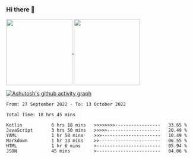 ### Hi there 👋

<a href="https://github.com/search?o=desc&q=author%3Abushiyi&s=committer-date&type=Commits">
  <img align="center" height = "178" src="https://github-readme-stats.vercel.app/api?username=bushiyi&count_private=true&show_icons=true&theme=noctis_minimus&hide=contribs&include_all_commits=true" />
</a>
<a href="https://github.com/bushiyi?tab=repositories">
  <img align="center" height = "178" src="https://github-readme-stats.vercel.app/api/top-langs/?username=bushiyi&count_private=true&theme=noctis_minimus" />
</a>

[![Ashutosh's github activity graph](https://activity-graph.herokuapp.com/graph?username=bushiyi&theme=react&bg_color=1B2932&point=698B69&line=698B69)](https://github.com/ashutosh00710/github-readme-activity-graph)


<!--START_SECTION:waka-->

```text
From: 27 September 2022 - To: 13 October 2022

Total Time: 18 hrs 45 mins

Kotlin           6 hrs 18 mins   >>>>>>>>-----------------   33.65 %
JavaScript       3 hrs 50 mins   >>>>>--------------------   20.49 %
YAML             1 hr 58 mins    >>>----------------------   10.49 %
Markdown         1 hr 13 mins    >>-----------------------   06.55 %
HTML             1 hr 6 mins     >------------------------   05.94 %
JSON             45 mins         >------------------------   04.06 %
```

<!--END_SECTION:waka-->

